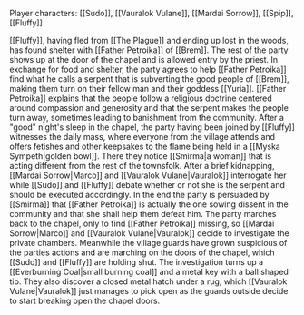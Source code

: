 Player characters: [[Sudo]], [[Vauralok Vulane]], [[Mardai Sorrow]], [[Spip]], [[Fluffy]]

[[Fluffy]], having fled from [[The Plague]] and ending up lost in the woods, has found shelter with [[Father Petroika]] of [[Brem]]. The rest of the party shows up at the door of the chapel and is allowed entry by the priest. In exchange for food and shelter, the party agrees to help [[Father Petroika]] find what he calls a serpent that is subverting the good people of [[Brem]], making them turn on their fellow man and their goddess [[Yuria]]. [[Father Petroika]] explains that the people follow a religious doctrine centered around compassion and generosity and that the serpent makes the people turn away, sometimes leading to banishment from the community. After a "good" night's sleep in the chapel, the party having been joined by [[Fluffy]] witnesses the daily mass, where everyone from the village attends and offers fetishes and other keepsakes to the flame being held in a [[Myska Sympeth|golden bowl]]. There they notice [[Smirma|a woman]] that is acting different from the rest of the townsfolk. After a brief kidnapping, [[Mardai Sorrow|Marco]] and [[Vauralok Vulane|Vauralok]] interrogate her while [[Sudo]] and [[Fluffy]] debate whether or not she is the serpent and should be executed accordingly. In the end the party is persuaded by [[Smirma]] that [[Father Petroika]] is actually the one sowing dissent in the community and that she shall help them defeat him. The party marches back to the chapel, only to find [[Father Petroika]] missing, so [[Mardai Sorrow|Marco]] and [[Vauralok Vulane|Vauralok]] decide to investigate the private chambers. Meanwhile the village guards have grown suspicious of the parties actions and are marching on the doors of the chapel, which [[Sudo]] and [[Fluffy]] are holding shut. The investigation turns up a [[Everburning Coal|small burning coal]] and a metal key with a ball shaped tip. They also discover a closed metal hatch under a rug, which [[Vauralok Vulane|Vauralok]] just manages to pick open as the guards outside decide to start breaking open the chapel doors.